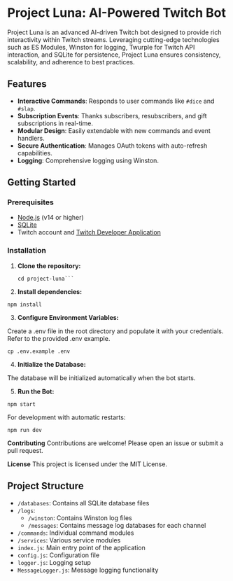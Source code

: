# Project Luna: AI-Powered Twitch Bot

Project Luna is an advanced AI-driven Twitch bot designed to provide rich interactivity within Twitch streams. Leveraging cutting-edge technologies such as ES Modules, Winston for logging, Twurple for Twitch API interaction, and SQLite for persistence, Project Luna ensures consistency, scalability, and adherence to best practices.

## Features

- **Interactive Commands**: Responds to user commands like `#dice` and `#slap`.
- **Subscription Events**: Thanks subscribers, resubscribers, and gift subscriptions in real-time.
- **Modular Design**: Easily extendable with new commands and event handlers.
- **Secure Authentication**: Manages OAuth tokens with auto-refresh capabilities.
- **Logging**: Comprehensive logging using Winston.

## Getting Started

### Prerequisites

- [Node.js](https://nodejs.org/) (v14 or higher)
- [SQLite](https://www.sqlite.org/index.html)
- Twitch account and [Twitch Developer Application](https://dev.twitch.tv/console/apps)

### Installation

1. **Clone the repository:**

   ```git clone https://github.com/yourusername/project-luna.git
   cd project-luna```

2. **Install dependencies:**

```npm install```

3. **Configure Environment Variables:**

Create a .env file in the root directory and populate it with your credentials. Refer to the provided .env example.

```cp .env.example .env```

4. **Initialize the Database:**

The database will be initialized automatically when the bot starts.

5. **Run the Bot:**

```npm start```

For development with automatic restarts:

```npm run dev```

**Contributing**
Contributions are welcome! Please open an issue or submit a pull request.

**License**
This project is licensed under the MIT License.

## Project Structure

- `/databases`: Contains all SQLite database files
- `/logs`: 
  - `/winston`: Contains Winston log files
  - `/messages`: Contains message log databases for each channel
- `/commands`: Individual command modules
- `/services`: Various service modules
- `index.js`: Main entry point of the application
- `config.js`: Configuration file
- `logger.js`: Logging setup
- `MessageLogger.js`: Message logging functionality
